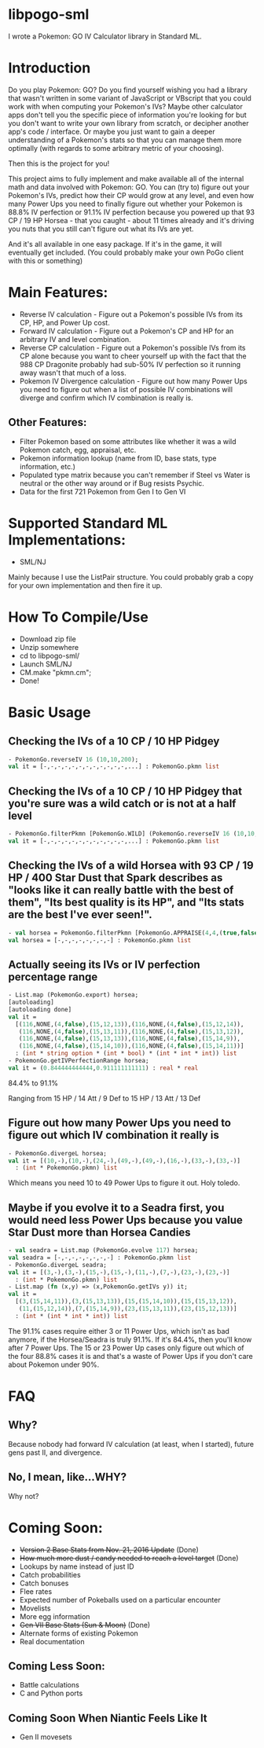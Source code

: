 # libpogo-sml
I wrote a Pokemon: GO IV Calculator library in Standard ML.

# Introduction
Do you play Pokemon: GO?
Do you find yourself wishing you had a library that wasn't written in some variant of JavaScript or VBscript that you could work with when computing your Pokemon's IVs?
Maybe other calculator apps don't tell you the specific piece of information you're looking for but you don't want to write your own library from scratch, or decipher another app's code / interface.
Or maybe you just want to gain a deeper understanding of a Pokemon's stats so that you can manage them more optimally (with regards to some arbitrary metric of your choosing).

Then this is the project for you!

This project aims to fully implement and make available all of the internal math and data involved with Pokemon: GO. You can (try to) figure out your Pokemon's IVs, predict how their CP would grow at any level, and even how many Power Ups you need to finally figure out whether your Pokemon is 88.8% IV perfection or 91.1% IV perfection because you powered up that 93 CP / 19 HP Horsea - that you caught - about 11 times already and it's driving you nuts that you still can't figure out what its IVs are yet.

And it's all available in one easy package. If it's in the game, it will eventually get included.
(You could probably make your own PoGo client with this or something)

# Main Features:
- Reverse IV calculation - Figure out a Pokemon's possible IVs from its CP, HP, and Power Up cost.
- Forward IV calculation - Figure out a Pokemon's CP and HP for an arbitrary IV and level combination.
- Reverse CP calculation - Figure out a Pokemon's possible IVs from its CP alone because you want to cheer yourself up with the fact that the 988 CP Dragonite probably had sub-50% IV perfection so it running away wasn't that much of a loss.
- Pokemon IV Divergence calculation - Figure out how many Power Ups you need to figure out when a list of possible IV combinations will diverge and confirm which IV combination is really is.

## Other Features:
- Filter Pokemon based on some attributes like whether it was a wild Pokemon catch, egg, appraisal, etc.
- Pokemon information lookup (name from ID, base stats, type information, etc.)
- Populated type matrix because you can't remember if Steel vs Water is neutral or the other way around or if Bug resists Psychic.
- Data for the first 721 Pokemon from Gen I to Gen VI

# Supported Standard ML Implementations:
- SML/NJ

Mainly because I use the ListPair structure. You could probably grab a copy for your own implementation and then fire it up.

# How To Compile/Use
- Download zip file
- Unzip somewhere
- cd to libpogo-sml/
- Launch SML/NJ
- CM.make "pkmn.cm";
- Done!

# Basic Usage
## Checking the IVs of a 10 CP / 10 HP Pidgey
```sml
- PokemonGo.reverseIV 16 (10,10,200);
val it = [-,-,-,-,-,-,-,-,-,-,-,-,...] : PokemonGo.pkmn list
```

## Checking the IVs of a 10 CP / 10 HP Pidgey that you're sure was a wild catch or is not at a half level
```sml
- PokemonGo.filterPkmn [PokemonGo.WILD] (PokemonGo.reverseIV 16 (10,10,200));
val it = [-,-,-,-,-,-,-,-,-,-,-,-,...] : PokemonGo.pkmn list
```

## Checking the IVs of a wild Horsea with 93 CP / 19 HP / 400 Star Dust that Spark describes as "looks like it can really battle with the best of them", "Its best quality is its HP", and "Its stats are the best I've ever seen!".
```sml
- val horsea = PokemonGo.filterPkmn [PokemonGo.APPRAISE(4,4,(true,false,false)), PokemonGo.WILD] (PokemonGo.reverseIV 116 (93,19,400));
val horsea = [-,-,-,-,-,-,-,-] : PokemonGo.pkmn list
```

## Actually seeing its IVs or IV perfection percentage range
```sml
- List.map (PokemonGo.export) horsea;
[autoloading]
[autoloading done]
val it =
  [(116,NONE,(4,false),(15,12,13)),(116,NONE,(4,false),(15,12,14)),
   (116,NONE,(4,false),(15,13,11)),(116,NONE,(4,false),(15,13,12)),
   (116,NONE,(4,false),(15,13,13)),(116,NONE,(4,false),(15,14,9)),
   (116,NONE,(4,false),(15,14,10)),(116,NONE,(4,false),(15,14,11))]
  : (int * string option * (int * bool) * (int * int * int)) list
- PokemonGo.getIVPerfectionRange horsea;
val it = (0.844444444444,0.911111111111) : real * real
```
84.4% to 91.1%

Ranging from 15 HP / 14 Att / 9 Def to 15 HP / 13 Att / 13 Def

## Figure out how many Power Ups you need to figure out which IV combination it really is
```sml
- PokemonGo.divergeL horsea;
val it = [(10,-),(10,-),(24,-),(49,-),(49,-),(16,-),(33,-),(33,-)]
  : (int * PokemonGo.pkmn) list
```
Which means you need 10 to 49 Power Ups to figure it out. Holy toledo.

## Maybe if you evolve it to a Seadra first, you would need less Power Ups because you value Star Dust more than Horsea Candies
```sml
- val seadra = List.map (PokemonGo.evolve 117) horsea;
val seadra = [-,-,-,-,-,-,-,-] : PokemonGo.pkmn list
- PokemonGo.divergeL seadra;
val it = [(3,-),(3,-),(15,-),(15,-),(11,-),(7,-),(23,-),(23,-)]
  : (int * PokemonGo.pkmn) list
- List.map (fn (x,y) => (x,PokemonGo.getIVs y)) it;
val it =
  [(3,(15,14,11)),(3,(15,13,13)),(15,(15,14,10)),(15,(15,13,12)),
   (11,(15,12,14)),(7,(15,14,9)),(23,(15,13,11)),(23,(15,12,13))]
  : (int * (int * int * int)) list
```
The 91.1% cases require either 3 or 11 Power Ups, which isn't as bad anymore, if the Horsea/Seadra is truly 91.1%. If it's 84.4%, then you'll know after 7 Power Ups. The 15 or 23 Power Up cases only figure out which of the four 88.8% cases it is and that's a waste of Power Ups if you don't care about Pokemon under 90%.

# FAQ
## Why?
Because nobody had forward IV calculation (at least, when I started), future gens past II, and divergence.

## No, I mean, like...WHY?
Why not?

# Coming Soon:
- ~~Version 2 Base Stats from Nov. 21, 2016 Update~~ (Done)
- ~~How much more dust / candy needed to reach a level target~~ (Done)
- Lookups by name instead of just ID
- Catch probabilities
- Catch bonuses
- Flee rates
- Expected number of Pokeballs used on a particular encounter
- Movelists
- More egg information
- ~~Gen VII Base Stats (Sun & Moon)~~ (Done)
- Alternate forms of existing Pokemon
- Real documentation

## Coming Less Soon:
- Battle calculations
- C and Python ports

## Coming Soon When Niantic Feels Like It
- Gen II movesets
